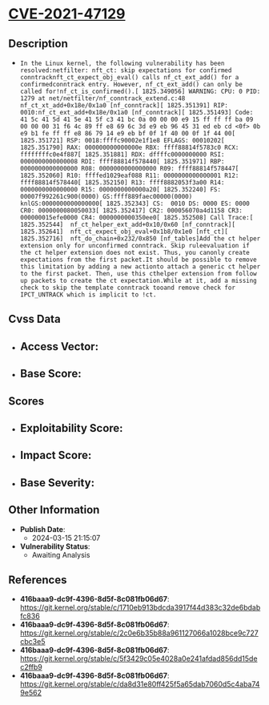 
# [CVE-2021-47129](https://cve.mitre.org/cgi-bin/cvename.cgi?name=CVE-2021-47129)

## Description

- `In the Linux kernel, the following vulnerability has been resolved:netfilter: nft_ct: skip expectations for confirmed conntracknft_ct_expect_obj_eval() calls nf_ct_ext_add() for a confirmedconntrack entry. However, nf_ct_ext_add() can only be called for!nf_ct_is_confirmed().[ 1825.349056] WARNING: CPU: 0 PID: 1279 at net/netfilter/nf_conntrack_extend.c:48 nf_ct_xt_add+0x18e/0x1a0 [nf_conntrack][ 1825.351391] RIP: 0010:nf_ct_ext_add+0x18e/0x1a0 [nf_conntrack][ 1825.351493] Code: 41 5c 41 5d 41 5e 41 5f c3 41 bc 0a 00 00 00 e9 15 ff ff ff ba 09 00 00 00 31 f6 4c 89 ff e8 69 6c 3d e9 eb 96 45 31 ed eb cd <0f> 0b e9 b1 fe ff ff e8 86 79 14 e9 eb bf 0f 1f 40 00 0f 1f 44 00[ 1825.351721] RSP: 0018:ffffc90002e1f1e8 EFLAGS: 00010202[ 1825.351790] RAX: 000000000000000e RBX: ffff88814f5783c0 RCX: ffffffffc0e4f887[ 1825.351881] RDX: dffffc0000000000 RSI: 0000000000000008 RDI: ffff88814f578440[ 1825.351971] RBP: 0000000000000000 R08: 0000000000000000 R09: ffff88814f578447[ 1825.352060] R10: ffffed1029eaf088 R11: 0000000000000001 R12: ffff88814f578440[ 1825.352150] R13: ffff8882053f3a00 R14: 0000000000000000 R15: 0000000000000a20[ 1825.352240] FS:  00007f992261c900(0000) GS:ffff889faec00000(0000) knlGS:0000000000000000[ 1825.352343] CS:  0010 DS: 0000 ES: 0000 CR0: 0000000080050033[ 1825.352417] CR2: 000056070a4d1158 CR3: 000000015efe0000 CR4: 0000000000350ee0[ 1825.352508] Call Trace:[ 1825.352544]  nf_ct_helper_ext_add+0x10/0x60 [nf_conntrack][ 1825.352641]  nft_ct_expect_obj_eval+0x1b8/0x1e0 [nft_ct][ 1825.352716]  nft_do_chain+0x232/0x850 [nf_tables]Add the ct helper extension only for unconfirmed conntrack. Skip ruleevaluation if the ct helper extension does not exist. Thus, you canonly create expectations from the first packet.It should be possible to remove this limitation by adding a new actionto attach a generic ct helper to the first packet. Then, use this cthelper extension from follow up packets to create the ct expectation.While at it, add a missing check to skip the template conntrack tooand remove check for IPCT_UNTRACK which is implicit to !ct.`

## Cvss Data

- **Access Vector**:
  - 
- **Base Score**:
  - 

## Scores

- **Exploitability Score**:
  - 
- **Impact Score**:
  - 
- **Base Severity**:
  - 

## Other Information

- **Publish Date**:
  - 2024-03-15 21:15:07
- **Vulnerability Status**:
  - Awaiting Analysis

## References

- **416baaa9-dc9f-4396-8d5f-8c081fb06d67**: https://git.kernel.org/stable/c/1710eb913bdcda3917f44d383c32de6bdabfc836
- **416baaa9-dc9f-4396-8d5f-8c081fb06d67**: https://git.kernel.org/stable/c/2c0e6b35b88a961127066a1028bce9c727cbc3e5
- **416baaa9-dc9f-4396-8d5f-8c081fb06d67**: https://git.kernel.org/stable/c/5f3429c05e4028a0e241afdad856dd15dec2ffb9
- **416baaa9-dc9f-4396-8d5f-8c081fb06d67**: https://git.kernel.org/stable/c/da8d31e80ff425f5a65dab7060d5c4aba749e562
